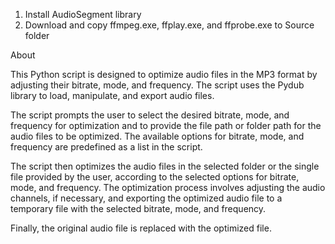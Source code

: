 1. Install AudioSegment library
2. Download and copy ffmpeg.exe, ffplay.exe, and ffprobe.exe to Source folder


About

This Python script is designed to optimize audio files in the MP3 format by adjusting their bitrate, mode, and frequency. The script uses the Pydub library to load, manipulate, and export audio files.

The script prompts the user to select the desired bitrate, mode, and frequency for optimization and to provide the file path or folder path for the audio files to be optimized. The available options for bitrate, mode, and frequency are predefined as a list in the script.

The script then optimizes the audio files in the selected folder or the single file provided by the user, according to the selected options for bitrate, mode, and frequency. The optimization process involves adjusting the audio channels, if necessary, and exporting the optimized audio file to a temporary file with the selected bitrate, mode, and frequency. 

Finally, the original audio file is replaced with the optimized file.
